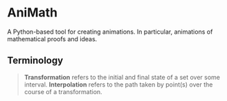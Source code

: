 # AniMath
A Python-based tool for creating animations. In particular, animations of mathematical proofs and ideas.

## Terminology
> **Transformation** refers to the initial and final state of a set over some interval.
> **Interpolation** refers to the path taken by point(s) over the course of a transformation.
